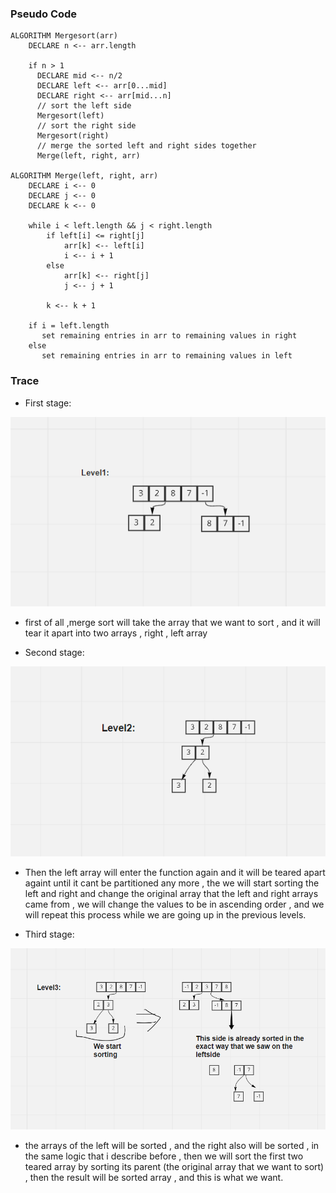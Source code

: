 ### Pseudo Code
```
ALGORITHM Mergesort(arr)
    DECLARE n <-- arr.length

    if n > 1
      DECLARE mid <-- n/2
      DECLARE left <-- arr[0...mid]
      DECLARE right <-- arr[mid...n]
      // sort the left side
      Mergesort(left)
      // sort the right side
      Mergesort(right)
      // merge the sorted left and right sides together
      Merge(left, right, arr)

ALGORITHM Merge(left, right, arr)
    DECLARE i <-- 0
    DECLARE j <-- 0
    DECLARE k <-- 0

    while i < left.length && j < right.length
        if left[i] <= right[j]
            arr[k] <-- left[i]
            i <-- i + 1
        else
            arr[k] <-- right[j]
            j <-- j + 1

        k <-- k + 1

    if i = left.length
       set remaining entries in arr to remaining values in right
    else
       set remaining entries in arr to remaining values in left
```

### Trace

* First stage:

![](../../l1-mergesort.png)
- first of all ,merge sort will take the array that we want to sort , and it will tear it apart into two arrays , right , left array


* Second stage:

![](../../l2-mergesort.png)
- Then the left array will enter the function again and it will be teared apart againt until it cant be partitioned any more , the we will start sorting the left and right and change the original array that the left and right arrays came from , we will change the values to be in ascending order , and we will repeat this process while we are going up in the previous levels.



* Third stage:

![](../../l3-mergesort.png)

- the arrays of the left will be sorted , and the right also will be sorted , in the same logic that i describe before , then we will sort the first two teared array by sorting its parent (the original array that we want to sort) , then the result will be sorted array , and this is what we want.
